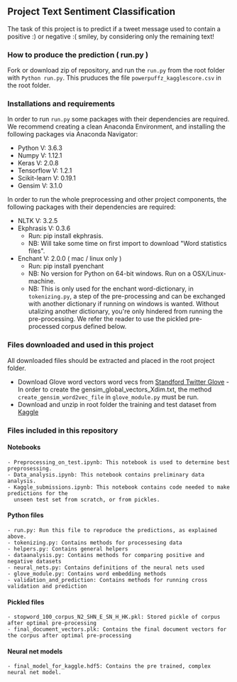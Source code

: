 ## Project Text Sentiment Classification 

The task of this project is to predict if a tweet message used to contain a positive :) or negative :( smiley, by considering only the remaining text! 

### How to produce the prediction ( run.py )

Fork or download zip of repository, and run the `run.py` from the root folder with `Python run.py`. This pruduces the file `powerpuffz_kagglescore.csv` in the root folder. 

### Installations and requirements

In order to run `run.py` some packages with their dependencies are required. We recommend creating a clean Anaconda Environment, and installing the following packages via Anaconda Navigator:

- Python V: 3.6.3
- Numpy V: 1.12.1
- Keras V: 2.0.8 
- Tensorflow V: 1.2.1
- Scikit-learn V: 0.19.1
- Gensim  V: 3.1.0

In order to run the whole preprocessing and other project components, the following packages with their dependencies are required:

- NLTK V: 3.2.5 
- Ekphrasis V: 0.3.6 
  - Run: pip install ekphrasis. 
  - NB: Will take some time on first import to download "Word statistics files". 
- Enchant V: 2.0.0 ( mac / linux only ) 
  - Run: pip install pyenchant
  - NB: No version for Python on 64-bit windows. Run on a OSX/Linux-machine.
  - NB: This is only used for the enchant word-dictionary, in `tokenizing.py`, a step of the pre-processing and can be exchanged with another dictionary if running on windows is wanted. Without utalizing another dictionary, you're only hindered from running the pre-processing. We refer the reader to use the pickled pre-processed corpus defined below.
  
### Files downloaded and used in this project

All downloaded files should be extracted and placed in the root project folder.

- Download Glove word vectors word vecs from [Standford Twitter Glove]("http://nlp.stanford.edu/data/glove.twitter.27B.zip")
		- In order to create the gensim_global_vectors_Xdim.txt, the method `create_gensim_word2vec_file` in `glove_module.py` must be run. 
- Download and unzip in root folder the training and test dataset from [Kaggle]("https://www.kaggle.com/c/epfml17-text/data")


### Files included in this repository 

#### Notebooks
    - Preprocessing_on_test.ipynb: This notebook is used to determine best preprosessing.   
    - Data_analysis.ipynb: This notebook contains preliminary data analysis.  
    - Kaggle_submissions.ipynb: This notebook contains code needed to make predictions for the 
      unseen test set from scratch, or from pickles.    

#### Python files
    - run.py: Run this file to reproduce the predictions, as explained above.     
    - tokenizing.py: Contains methods for processesing data 
    - helpers.py: Contains general helpers 
    - dataanalysis.py: Contains methods for comparing positive and negative datasets
    - neural_nets.py: Contains definitions of the neural nets used
    - glove_module.py: Contains word embedding methods
    - validation_and_prediction: Contains methods for running cross validation and prediction

#### Pickled files
    - stopword_100_corpus_N2_SHN_E_SN_H_HK.pkl: Stored pickle of corpus after optimal pre-processing
    - final_document_vectors.plk: Contains the final document vectors for the corpus after optimal pre-processing

#### Neural net models
    - final_model_for_kaggle.hdf5: Contains the pre trained, complex neural net model.    
